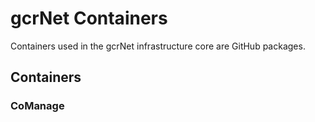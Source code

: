 # gcrNet Containers
Containers used in the gcrNet infrastructure core are GitHub packages. 

## Containers

### CoManage

